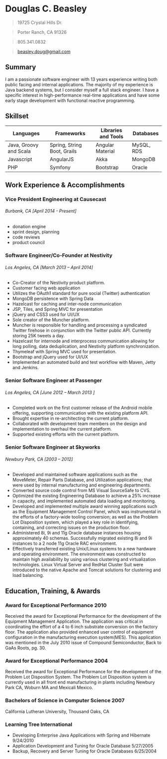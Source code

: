 
# Douglas C. Beasley


> 19725 Crystal Hills Dr.

> Porter Ranch, CA 91326

> 805.341.0832

> beasley.doug@gmail.com


## Summary
I am a passionate software engineer with 13 years experience writing both public facing and internal applications.  The majority of my experience is Java backend systems, but I consider myself a full stack engineer.  I have a specific interest in high-performance real-time applications and have some early stage development with functional reactive programming.

## Skillset

| Languages               | Frameworks                  | Libraries and Tools | Databases |
|-------------------------|-----------------------------|---------------------|-----------|
| Java, Groovy and Scala  | Spring, String Boot, Grails | Angular Material    | MySQL, RDS|
| Javascript              | AngularJS                   | Akka                | MongoDB   |
| PHP                     | Symfony                     | Bootstrap           | Oracle    |


## Work Experience & Accomplishments

### Vice President Engineering at Causecast
###### Burbank, CA [April 2014 - Present]
- donation engine
- sprint design, planning
- code reviews
- product council

### Software Engineer/Co-Founder at Nestivity
###### Los Angeles, CA [March 2013 – April 2014]

- Co-Creator of the Nestivity product platform.
- Customer facing web application
- Utilizes the OAuth1 standard for pure social (Twitter) authentication
- MongoDB persistence with Spring Data
- Hazelcast for caching and inter-node communication
- JSP, Tiles, and Spring MVC for presentation
- jQuery and CSS3 used for UI/UX
- Sole creator of the Muncher platform.
- Muncher is responsible for handling and processing a syndicated Twitter firehose in conjunction with the Twitter public API.  Currently storing 25K tweets a day.
- Hazelcast for internode and interprocess communication allowing for long polling, data deduplication, and Nestivity platform synchronization.
- Thymeleaf with Spring MVC used for presentation.
- Bootstrap and jQuery used for UI/UX
- Implemented an automated build and test workflow with Maven, Jetty and Jenkins.

### Senior Software Engineer at Passenger
###### Los Angeles, CA [June 2012 – March 2013 ]
- Completed work on the first customer release of the Android mobile offering, supporting communication with the existing platform API.
- Brought expertise in re-architecting the current platform.
- Collaborated with development team members on the design and implementation to overhaul the current platform.
- Supported existing efforts with the current platform.

### Senior Software Engineer at Skyworks
###### Newbury Park, CA [2003 – 2012]
- Developed and maintained software applications such as the MoveMeter, Repair Parts Database, and Utilization applications; that were used by internal manufacturing and engineering departments.
- Converted source code control from MS Visual SourceSafe to CVS.
- Optimized the existing Engineering Database to achieve a 25% increase in capacity, and implemented automated data loading and monitoring.
- Developed and implemented multiple award winning applications such as the Equipment Management Control Panel, which was instrumental in the efforts of a factory-wide tooling conversion; as well as the Problem Lot Disposition system, which played a key role in identifying, containing, and correcting issues on the production floor.
- Administered 8i, 9i and 11g Oracle database instances housing approximately 40 schemas. Successfully migrated existing 8i and 9i instances to a 2 node 11g Oracle RAC environment.
- Effectively transferred existing Unix/Linux systems to a new hardware and operating environment. The environment was constructed to maintain high availability by using various clustering and virtualization technologies. Linux Virtual Server and RedHat Cluster Suit were introduced to the native Apache and Tomcat solutions for clustering and load balancing.

## Education, Training, & Awards

### Award for Exceptional Performance 2010
Received the award for Exceptional Performance for the development of the Equipment Management Application. The application was critical in coordinating the effort of a 4 to 6 inch substrate conversion on the factory floor. The application also provided enhanced user control of equipment configuration in the manufacturing execution system(MES).  This application was mentioned in the July 2010 issue of Compound Semiconductor, Back to GaAs Roots, pg. 30.

### Award for Exceptional Performance 2004
Received the award for Exceptional Performance for the development of the Problem Lot Disposition System. The Problem Lot Disposition system is currently used in all front end manufacturing in plants including Newbury Park CA, Woburn MA and Mexicali Mexico.

### Bachelors of Science in Computer Science 2007
California Lutheran University, Thousand Oaks, CA

### Learning Tree International
- Developing Enterprise Java Applications with Spring and Hibernate 9/24/2010
- Application Development and Tuning for Oracle Database 5/27/2005
- Backup, Recovery and Server Tuning for Oracle Databases 6/25/2004
